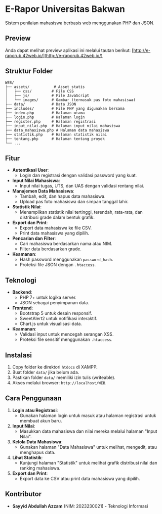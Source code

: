 # E-Rapor Universitas Bakwan

Sistem penilaian mahasiswa berbasis web menggunakan PHP dan JSON.

## Preview
Anda dapat melihat preview aplikasi ini melalui tautan berikut:
[http://e-raporub.42web.io/](http://e-raporub.42web.io/)

## Struktur Folder
```
WEB/
├── assets/           # Asset statis
│   ├── css/         # File CSS
│   ├── js/          # File JavaScript
│   └── images/      # Gambar (termasuk pas foto mahasiswa)
├── data/            # Data JSON
├── includes/        # File PHP yang digunakan bersama
├── index.php        # Halaman utama
├── login.php        # Halaman login
├── register.php     # Halaman registrasi
├── input_nilai.php  # Halaman input nilai mahasiswa
├── data_mahasiswa.php # Halaman data mahasiswa
├── statistik.php    # Halaman statistik nilai
├── tentang.php      # Halaman tentang proyek
└── ...
```

## Fitur
- **Autentikasi User**:
  - Login dan registrasi dengan validasi password yang kuat.
- **Input Nilai Mahasiswa**:
  - Input nilai tugas, UTS, dan UAS dengan validasi rentang nilai.
- **Manajemen Data Mahasiswa**:
  - Tambah, edit, dan hapus data mahasiswa.
  - Upload pas foto mahasiswa dan simpan tanggal lahir.
- **Statistik Nilai**:
  - Menampilkan statistik nilai tertinggi, terendah, rata-rata, dan distribusi grade dalam bentuk grafik.
- **Export dan Print**:
  - Export data mahasiswa ke file CSV.
  - Print data mahasiswa yang dipilih.
- **Pencarian dan Filter**:
  - Cari mahasiswa berdasarkan nama atau NIM.
  - Filter data berdasarkan grade.
- **Keamanan**:
  - Hash password menggunakan `password_hash`.
  - Proteksi file JSON dengan `.htaccess`.

## Teknologi
- **Backend**:
  - PHP 7+ untuk logika server.
  - JSON sebagai penyimpanan data.
- **Frontend**:
  - Bootstrap 5 untuk desain responsif.
  - SweetAlert2 untuk notifikasi interaktif.
  - Chart.js untuk visualisasi data.
- **Keamanan**:
  - Validasi input untuk mencegah serangan XSS.
  - Proteksi file sensitif menggunakan `.htaccess`.

## Instalasi
1. Copy folder ke direktori `htdocs` di XAMPP.
2. Buat folder `data/` jika belum ada.
3. Pastikan folder `data/` memiliki izin tulis (writeable).
4. Akses melalui browser: `http://localhost/WEB`.

## Cara Penggunaan
1. **Login atau Registrasi**:
   - Gunakan halaman login untuk masuk atau halaman registrasi untuk membuat akun baru.
2. **Input Nilai**:
   - Masukkan data mahasiswa dan nilai mereka melalui halaman "Input Nilai".
3. **Kelola Data Mahasiswa**:
   - Gunakan halaman "Data Mahasiswa" untuk melihat, mengedit, atau menghapus data.
4. **Lihat Statistik**:
   - Kunjungi halaman "Statistik" untuk melihat grafik distribusi nilai dan ranking mahasiswa.
5. **Export dan Print**:
   - Export data ke CSV atau print data mahasiswa yang dipilih.

## Kontributor
- **Sayyid Abdullah Azzam** (NIM: 2023230021) - Teknologi Informasi

